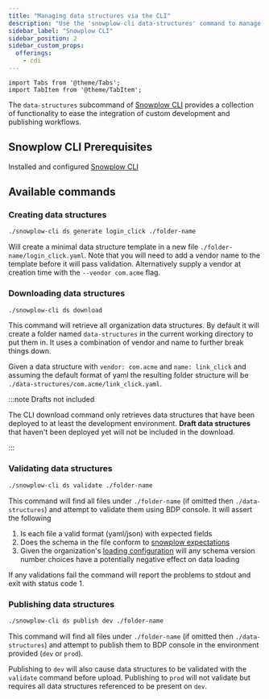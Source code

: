 ```yaml
---
title: "Managing data structures via the CLI"
description: "Use the 'snowplow-cli data-structures' command to manage your data structures."
sidebar_label: "Snowplow CLI"
sidebar_position: 2
sidebar_custom_props:
  offerings:
    - cdi
---
```


```mdx-code-block
import Tabs from '@theme/Tabs';
import TabItem from '@theme/TabItem';
```

The `data-structures` subcommand of [Snowplow CLI](/docs/data-product-studio/snowplow-cli/index.md) provides a collection of functionality to ease the integration of custom development and publishing workflows.

## Snowplow CLI Prerequisites

Installed and configured [Snowplow CLI](/docs/data-product-studio/snowplow-cli/index.md)


## Available commands

### Creating data structures

```bash
./snowplow-cli ds generate login_click ./folder-name

```

Will create a minimal data structure template in a new file `./folder-name/login_click.yaml`. Note that you will need to add a vendor name to the template before it will pass validation. Alternatively supply a vendor at creation time with the `--vendor com.acme` flag.


### Downloading data structures

```bash
./snowplow-cli ds download
```

This command will retrieve all organization data structures. By default it will create a folder named `data-structures` in the current working directory to put them in. It uses a combination of vendor and name to further break things down.

Given a data structure with `vendor: com.acme` and `name: link_click` and assuming the default format of yaml the resulting folder structure will be `./data-structures/com.acme/link_click.yaml`.

:::note Drafts not included

The CLI download command only retrieves data structures that have been deployed to at least the development environment. **Draft data structures** that haven't been deployed yet will not be included in the download.

:::


### Validating data structures

```bash
./snowplow-cli ds validate ./folder-name
```

This command will find all files under `./folder-name` (if omitted then `./data-structures`) and attempt to validate them using BDP console. It will assert the following

1. Is each file a valid format (yaml/json) with expected fields
2. Does the schema in the file conform to [snowplow expectations](/docs/fundamentals/schemas/index.md#the-anatomy-of-a-schema)
3. Given the organization's [loading configuration](/docs/destinations/warehouses-lakes/index.md) will any schema version number choices have a potentially negative effect on data loading

If any validations fail the command will report the problems to stdout and exit with status code 1.


### Publishing data structures

```bash
./snowplow-cli ds publish dev ./folder-name
```

This command will find all files under `./folder-name` (if omitted then `./data-structures`) and attempt to publish them to BDP console in the environment provided (`dev` or `prod`).

Publishing to `dev` will also cause data structures to be validated with the `validate` command before upload. Publishing to `prod` will not validate but requires all data structures referenced to be present on `dev`.
